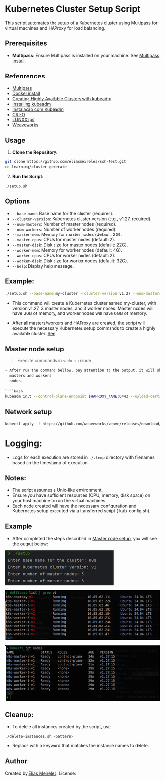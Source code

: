 # Kubernetes Cluster Setup Script

This script automates the setup of a Kubernetes cluster using Multipass for virtual machines and HAProxy for load
balancing.

## Prerequisites

- **Multipass**: Ensure Multipass is installed on your machine. See [Multipass Install](https://multipass.run/install).

## Refenrences

- [Multipass](https://multipass.run/)
- [Docker install](https://docs.docker.com/engine/install/ubuntu/#install-using-the-convenience-script)
- [Creating Highly Available Clusters with kubeadm](https://v1-27.docs.kubernetes.io/docs/setup/production-environment/tools/kubeadm/high-availability/)
- [Installing kubeadm](https://v1-27.docs.kubernetes.io/docs/setup/production-environment/tools/kubeadm/install-kubeadm/)
- [Instalação com Kubeadm](https://highfalutin-vulture-304.notion.site/Instala-o-com-Kubeadm-8ce4f709872342ff848a4df77e53618d)
- [CRI-O](https://kubernetes.io/docs/setup/production-environment/container-runtimes/#cri-o)
- [LUNXXtips](https://www.youtube.com/watch?v=-wbtj11Mqvk&list=PLf-O3X2-mxDnw1xBcTpy4pGkIj_CyvI7B&index=1)
- [Weaveworks](https://github.com/weaveworks/weave/blob/master/site/kubernetes/kube-addon.md#-installation)

## Usage

1. **Clone the Repository:**

````bash
git clone https://github.com/eliasmeireles/ssh-test.git
cd learning/cluster-generate
````

2. **Run the Script:**

````bash
./setup.sh
````

## Options

- `--base-name`: Base name for the cluster (required).
- `--cluster-version`: Kubernetes cluster version (e.g., v1.27, required).
- `--num-masters`: Number of master nodes (required).
- `--num-workers`: Number of worker nodes (required).
- `--master-mem`: Memory for master nodes (default: 2G).
- `--master-cpus`: CPUs for master nodes (default: 2).
- `--master-disk`: Disk size for master nodes (default: 22G).
- `--worker-mem`: Memory for worker nodes (default: 4G).
- `--worker-cpus`: CPUs for worker nodes (default: 2).
- `--worker-disk`: Disk size for worker nodes (default: 32G).
- `--help`: Display help message.

## Example:

````bash
./setup.sh --base-name my-cluster --cluster-version v1.27 --num-masters 3 --num-workers 3 --master-mem 3G --worker-mem 6G
````

- This command will create a Kubernetes cluster named my-cluster, with version v1.27, 3 master nodes, and 3 worker
  nodes. Master nodes will have 3GB of memory, and worker nodes will have 6GB of memory.

- After all masters/workers and HAProxy are created, the script will execute the necessary Kubernetes setup commands to
  create a highly available
  cluster. [See](https://v1-27.docs.kubernetes.io/docs/setup/production-environment/tools/kubeadm/create-cluster-kubeadm/#join-nodes)

## Master node setup

> Execute commands in `sudo su` mode

````bash
- After run the command bellow, pay attention to the output, it will show the command to be executed to join on the
  masters and workers
  nodes.

````bash
kubeadm init --control-plane-endpoint $HAPROXY_NAME:6443 --upload-certs
````

## Network setup

````bash
kubectl apply -f https://github.com/weaveworks/weave/releases/download/v2.8.1/weave-daemonset-k8s.yaml
````

# Logging:

- Logs for each execution are stored in `./.temp` directory with filenames based on the timestamp of execution.

## Notes:

- The script assumes a Unix-like environment.
- Ensure you have sufficient resources (CPU, memory, disk space) on your host machine to run the virtual machines.
- Each node created will have the necessary configuration and Kubernetes setup executed via a transferred script (
  kub-config.sh).

## Example

- After completed the steps described in [Master node setup](#master-node-setup), you will see the output below:

![Cluster setup run example](doc/setup-execution-example.png)

![Multipass filtering created instances](doc/multipass-filter.png)

![k8s nodes](doc/k8s-nodes-info.png)

## Cleanup:

- To delete all instances created by the script, use:

````bash
./delete-instances.sh <pattern>
````

- Replace <pattern> with a keyword that matches the instance names to delete.

## Author:

Created by [Elias Meireles](https://eliasmeireles.com/).
License:


